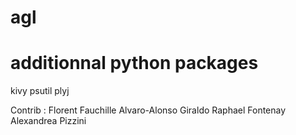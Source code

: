 # agl

# 

# additionnal python packages
kivy
psutil
plyj


Contrib :
Florent Fauchille
Alvaro-Alonso Giraldo
Raphael Fontenay
Alexandrea Pizzini